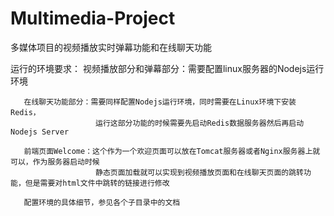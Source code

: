 # Multimedia-Project
多媒体项目的视频播放实时弹幕功能和在线聊天功能

运行的环境要求：
       视频播放部分和弹幕部分：需要配置linux服务器的Nodejs运行环境
       
       在线聊天功能部分：需要同样配置Nodejs运行环境，同时需要在Linux环境下安装Redis，
                       运行这部分功能的时候需要先启动Redis数据服务器然后再启动Nodejs Server
                       
       前端页面Welcome：这个作为一个欢迎页面可以放在Tomcat服务器或者Nginx服务器上就可以，作为服务器启动时候
                       静态页面加载就可以实现到视频播放页面和在线聊天页面的跳转功能，但是需要对html文件中跳转的链接进行修改
       
       配置环境的具体细节，参见各个子目录中的文档
       
